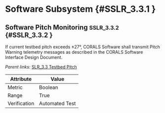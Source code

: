 # Software Subsystem {#SSLR_3.3.1 }

## Software Pitch Monitoring <small>SSLR_3.3.2</small> {#SSLR_3.3.2 }

If current testbed pitch exceeds ±27°, CORALS Software shall transmit Pitch Warning telemetry messages as described in the CORALS Software Interface Design Document.

*Parent links:* [SLR_3.3 Testbed Pitch](SLR_3.html#SLR_3.3)

| Attribute | Value |
| --------- | ----- |
| Metric | Boolean |
| Range | True |
| Verification | Automated Test |


